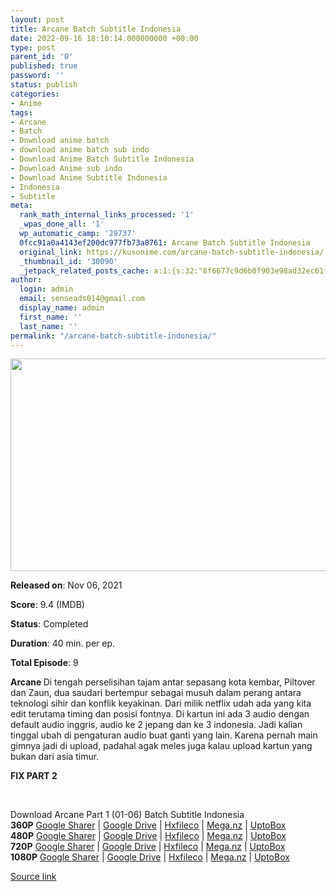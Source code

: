 ```yaml
---
layout: post
title: Arcane Batch Subtitle Indonesia
date: 2022-09-16 18:10:14.000000000 +00:00
type: post
parent_id: '0'
published: true
password: ''
status: publish
categories:
- Anime
tags:
- Arcane
- Batch
- Download anime batch
- download anime batch sub indo
- Download Anime Batch Subtitle Indonesia
- Download Anime sub indo
- Download Anime Subtitle Indonesia
- Indonesia
- Subtitle
meta:
  rank_math_internal_links_processed: '1'
  _wpas_done_all: '1'
  wp_automatic_camp: '29737'
  0fcc91a0a4143ef200dc977fb73a8761: Arcane Batch Subtitle Indonesia
  original_link: https://kusonime.com/arcane-batch-subtitle-indonesia/
  _thumbnail_id: '30090'
  _jetpack_related_posts_cache: a:1:{s:32:"8f6677c9d6b0f903e98ad32ec61f8deb";a:2:{s:7:"expires";i:1663522148;s:7:"payload";a:3:{i:0;a:1:{s:2:"id";i:30055;}i:1;a:1:{s:2:"id";i:30079;}i:2;a:1:{s:2:"id";i:29879;}}}}
author:
  login: admin
  email: senseads014@gmail.com
  display_name: admin
  first_name: ''
  last_name: ''
permalink: "/arcane-batch-subtitle-indonesia/"
---
```

<p><img width="604" height="340" src="{{ site.baseurl }}/assets/2022/09/Arcane-604x340.jpg" class="attachment-thumb-large size-thumb-large wp-post-image" alt="" loading="lazy" title="Arcane Batch Subtitle Indonesia" srcset="https://kusonime.com/wp-content/uploads/2021/11/Arcane-604x340.jpg 604w, https://kusonime.com/wp-content/uploads/2021/11/Arcane-300x169.jpg 300w, https://kusonime.com/wp-content/uploads/2021/11/Arcane-768x432.jpg 768w, https://kusonime.com/wp-content/uploads/2021/11/Arcane-520x293.jpg 520w, https://kusonime.com/wp-content/uploads/2021/11/Arcane.jpg 1000w" sizes="(max-width: 604px) 100vw, 604px" />
<p><b>Released on</b>: Nov 06, 2021</p>
<p>
<p><b>Score</b>: 9.4 (IMDB)</p>
<p>
<p><b>Status</b>: Completed</p>
<p>
<p><b>Duration</b>: 40 min. per ep.</p>
<p>
<p><b>Total Episode</b>: 9</p>
<p>
<p><strong>Arcane </strong>Di tengah perselisihan tajam antar sepasang kota kembar, Piltover dan Zaun, dua saudari bertempur sebagai musuh dalam perang antara teknologi sihir dan konflik keyakinan. Dari milik netflix udah ada yang kita edit terutama timing dan posisi fontnya. Di kartun ini ada 3 audio dengan default audio inggris, audio ke 2 jepang dan ke 3 indonesia. Jadi kalian tinggal ubah di pengaturan audio buat ganti yang lain. Karena pernah main gimnya jadi di upload, padahal agak meles juga kalau upload kartun yang bukan dari asia timur.</p>
<p>
<p><strong>FIX PART 2</strong></p>
<p>
<p> </p>
<p>
<div class="smokeddl">
<div class="smokettl">Download Arcane Part 1 (01-06) Batch Subtitle Indonesia</div>
<div class="smokeurl"><strong>360P</strong> <a href="https://acefile.co/f/60123945/kusonime-arcane-360p-rar" target="_blank" rel="noopener noreferrer">Google Sharer</a> | <a href="https://drive.google.com/uc?export=download&amp;id=1lqfKET3j--Ub4v5gdNKKBpnPvOPmORfG" target="_blank" rel="noopener">Google Drive</a> | <a href="https://hxfile.co/thzq6tcwquds" target="_blank" rel="noopener">Hxfileco</a> | <a href="https://mega.nz/file/2Q4WlBSC#mtskqHjBM8L1X1Nx73jZvPcaZW7omYtL18oWU2nOzLU" target="_blank" rel="noopener">Mega.nz</a> | <a href="https://uptobox.com/1xluvgjs8m0k" target="_blank" rel="noopener">UptoBox</a></div>
<div class="smokeurl"><strong>480P</strong> <a href="https://acefile.co/f/60123946/kusonime-arcane-480p-rar" target="_blank" rel="noopener noreferrer">Google Sharer</a> | <a href="https://drive.google.com/uc?export=download&amp;id=1sN5Xnxz5CcDIsR8LDFE_XqLVBg5D_fXi" target="_blank" rel="noopener">Google Drive</a> | <a href="https://hxfile.co/8htjhs3w4dyl" target="_blank" rel="noopener">Hxfileco</a> | <a href="https://mega.nz/file/yN4SXJyI#BV33wyhwqwTBtXRcUSUvbTk5IhEOSTS09U9ntYNCrfE" target="_blank" rel="noopener">Mega.nz</a> | <a href="https://uptobox.com/ny91u76rs694" target="_blank" rel="noopener">UptoBox</a></div>
<div class="smokeurl"><strong>720P</strong> <a href="https://acefile.co/f/60123948/kusonime-arcane-720p-rar" target="_blank" rel="noopener noreferrer">Google Sharer</a> | <a href="https://drive.google.com/uc?export=download&amp;id=1se93bm56wjXjYXfQSLObOa96et3Uc2j_" target="_blank" rel="noopener">Google Drive</a> | <a href="https://hxfile.co/allp3c0j2uvd" target="_blank" rel="noopener">Hxfileco</a> | <a href="https://mega.nz/file/TUpyiZyK#mX39NfT0lw6UDc1tVk1N-XFPfdRWiJ40w-2o5btl4Uo" target="_blank" rel="noopener">Mega.nz</a> | <a href="https://uptobox.com/242rqry5wu5y" target="_blank" rel="noopener">UptoBox</a></div>
<div class="smokeurl"><strong>1080P</strong> <a href="https://acefile.co/f/60123952/kusonime-arcane-1080p-rar" target="_blank" rel="noopener noreferrer">Google Sharer</a> | <a href="https://drive.google.com/uc?export=download&amp;id=1kE8Thc8d9oCqy-WOX7xoMXMiRW1g6HZb" target="_blank" rel="noopener">Google Drive</a> | <a href="https://hxfile.co/b4wkq0ia3cg4" target="_blank" rel="noopener">Hxfileco</a> | <a href="https://mega.nz/file/6d5U0BSS#Lfv5NH5IAEO8AyU8AXEt7LH_XeqDqDqH0BzVo390JmY" target="_blank" rel="noopener">Mega.nz</a> | <a href="https://uptobox.com/oxeh4z1arcwu" target="_blank" rel="noopener">UptoBox</a></div>
</div>
<p><a href="https://kusonime.com/arcane-batch-subtitle-indonesia/">Source link </a></p>
